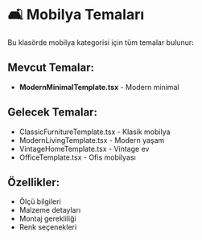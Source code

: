 # 🛋️ Mobilya Temaları

Bu klasörde mobilya kategorisi için tüm temalar bulunur:

## Mevcut Temalar:
- **ModernMinimalTemplate.tsx** - Modern minimal

## Gelecek Temalar:
- ClassicFurnitureTemplate.tsx - Klasik mobilya
- ModernLivingTemplate.tsx - Modern yaşam
- VintageHomeTemplate.tsx - Vintage ev
- OfficeTemplate.tsx - Ofis mobilyası

## Özellikler:
- Ölçü bilgileri
- Malzeme detayları
- Montaj gerekliliği
- Renk seçenekleri